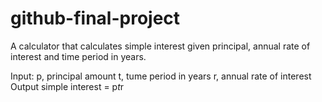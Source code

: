 # github-final-project

A calculator that calculates simple interest given principal, annual rate of interest and time period in years.

Input:
  p, principal amount
  t, tume period in years
  r, annual rate of interest
Output
  simple interest = p*t*r
  
